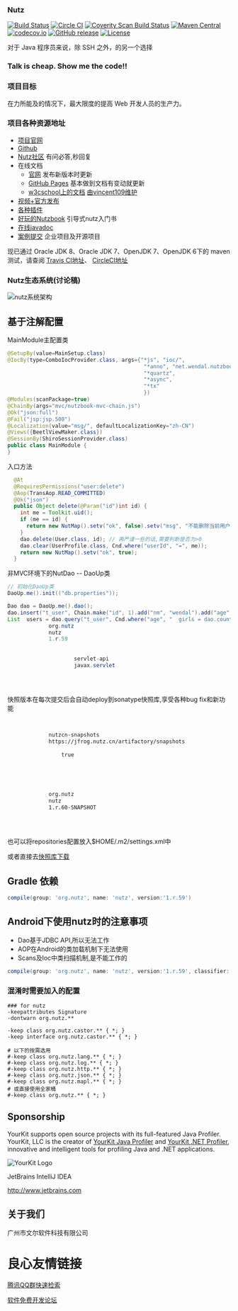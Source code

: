 ### Nutz 

     

[![Build Status](https://travis-ci.org/nutzam/nutz.png?branch=master)](https://travis-ci.org/nutzam/nutz)
[![Circle CI](https://circleci.com/gh/nutzam/nutz/tree/master.svg?style=svg)](https://circleci.com/gh/nutzam/nutz/tree/master)
[![Coverity Scan Build Status](https://scan.coverity.com/projects/4917/badge.svg)](https://scan.coverity.com/projects/4917/)
[![Maven Central](https://maven-badges.herokuapp.com/maven-central/org.nutz/nutz/badge.svg)](https://maven-badges.herokuapp.com/maven-central/org.nutz/nutz/)
[![codecov.io](http://codecov.io/github/nutzam/nutz/coverage.svg?branch=master)](http://codecov.io/github/nutzam/nutz?branch=master)
[![GitHub release](https://img.shields.io/github/release/nutzam/nutz.svg)](https://github.com/nutzam/nutz/releases)
[![License](https://img.shields.io/badge/license-Apache%202-4EB1BA.svg)](https://www.apache.org/licenses/LICENSE-2.0.html)


对于 Java 程序员来说，除 SSH 之外，的另一个选择

### Talk is cheap. Show me the code!!

### 项目目标

在力所能及的情况下，最大限度的提高 Web 开发人员的生产力。

### 项目各种资源地址

*   [项目官网](http://nutzam.com)
*   [Github](https://github.com/nutzam/nutz)
*   [Nutz社区](https://nutz.cn/) 有问必答,秒回复
*   在线文档
    *   [官网](http://nutzam.com/core/nutz_preface.html) 发布新版本时更新
    *   [GitHub Pages](http://nutzam.github.io/nutz/) 基本做到文档有变动就更新
    *   [w3cschool上的文档](http://www.w3cschool.cn/nutz/) [由vincent109维护](https://github.com/vincent109)
*   [视频+官方发布](http://downloads.nutzam.com/)
*   [各种插件](http://github.com/nutzam/nutzmore)
*   [好玩的Nutzbook](http://nutzbook.wendal.net) 引导式nutz入门书
*	[在线javadoc](http://nutzam.com/javadoc/)
*	[案例提交](https://github.com/nutzam/nutz/issues/819) 企业项目及开源项目

现已通过 Oracle JDK 8、Oracle JDK 7、OpenJDK 7、OpenJDK 6下的 maven 测试，请查阅 [Travis CI地址](https://travis-ci.org/nutzam/nutz)、 [CircleCI地址](https://circleci.com/gh/nutzam/nutz)

### Nutz生态系统(讨论稿)

![nutz系统架构](nutz-graph.png)

## 基于注解配置

MainModule主配置类

```java
@SetupBy(value=MainSetup.class)
@IocBy(type=ComboIocProvider.class, args={"*js", "ioc/",
										   "*anno", "net.wendal.nutzbook",
										   "*quartz",
										   "*async",
										   "*tx"
										   })
@Modules(scanPackage=true)
@ChainBy(args="mvc/nutzbook-mvc-chain.js")
@Ok("json:full")
@Fail("jsp:jsp.500")
@Localization(value="msg/", defaultLocalizationKey="zh-CN")
@Views({BeetlViewMaker.class})
@SessionBy(ShiroSessionProvider.class)
public class MainModule {
}
```

入口方法

```java
  @At
  @RequiresPermissions("user:delete")
  @Aop(TransAop.READ_COMMITTED)
  @Ok("json")
  public Object delete(@Param("id")int id) {
    int me = Toolkit.uid();
    if (me == id) {
      return new NutMap().setv("ok", false).setv("msg", "不能删除当前用户!!");
    }
    dao.delete(User.class, id); // 再严谨一些的话,需要判断是否为>0
    dao.clear(UserProfile.class, Cnd.where("userId", "=", me));
    return new NutMap().setv("ok", true);
  }
```

非MVC环境下的NutDao -- DaoUp类

```java
// 初始化DaoUp类
DaoUp.me().init(("db.properties"));

Dao dao = DaoUp.me().dao();
dao.insert("t_user", Chain.make("id", 1).add("nm", "wendal").add("age", 30));
List  users = dao.query("t_user", Cnd.where("age", "  girls = dao.count(User.class, Cnd.where("age", " 
			 org.nutz 
			 nutz 
			 1.r.59 
			 
				 
					 servlet-api 
					 javax.servlet 
				 
			 
		 
```

快照版本在每次提交后会自动deploy到sonatype快照库,享受各种bug fix和新功能

```xml
	 
		 
			 nutzcn-snapshots 
			 https://jfrog.nutz.cn/artifactory/snapshots 
			 
				 true 
			 
		 
	 
	 
		 
			 org.nutz 
			 nutz 
			 1.r.60-SNAPSHOT 
		 
		 
	 
```

也可以将repositories配置放入$HOME/.m2/settings.xml中

或者直接去[快照库下载](https://jfrog.nutz.cn/artifactory/snapshots/org/nutz/nutz/1.r.60-SNAPSHOT/)

## Gradle 依赖

```gradle
compile(group: 'org.nutz', name: 'nutz', version:'1.r.59')
```

## Android下使用nutz时的注意事项

* Dao基于JDBC API,所以无法工作
* AOP在Android的类加载机制下无法使用
* Scans及Ioc中类扫描机制,是不能工作的

```gradle
compile(group: 'org.nutz', name: 'nutz', version:'1.r.59', classifier:'android')
```

### 混淆时需要加入的配置

```
### for nutz
-keepattributes Signature
-dontwarn org.nutz.**

-keep class org.nutz.castor.** { *; }
-keep interface org.nutz.castor.** { *; }

# 以下的按需选用
#-keep class org.nutz.lang.** { *; }
#-keep class org.nutz.log.** { *; }
#-keep class org.nutz.http.** { *; }
#-keep class org.nutz.json.** { *; }
#-keep class org.nutz.mapl.** { *; }
# 或直接使用全家桶
#-keep class org.nutz.** { *; }
```


## Sponsorship

YourKit supports open source projects with its full-featured Java Profiler.
YourKit, LLC is the creator of [YourKit Java Profiler](http://www.yourkit.com/java/profiler/index.jsp) 
and [YourKit .NET Profiler](http://www.yourkit.com/.net/profiler/index.jsp),
innovative and intelligent tools for profiling Java and .NET applications.

![YourKit Logo](https://cloud.githubusercontent.com/assets/1317309/4507430/7119527c-4b0c-11e4-9245-d72e751e26ee.png)

JetBrains IntelliJ IDEA

http://www.jetbrains.com

## 关于我们

广州市文尔软件科技有限公司


 # 良心友情链接

[腾讯QQ群快速检索](http://u.720life.cn/s/8cf73f7c)

[软件免费开发论坛](http://u.720life.cn/s/bbb01dc0)